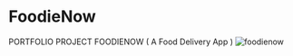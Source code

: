 # FoodieNow
PORTFOLIO PROJECT FOODIENOW ( A Food Delivery App )
![foodienow](https://user-images.githubusercontent.com/71437463/94716585-b2707d80-036c-11eb-8910-18c3a3aa3940.png)

